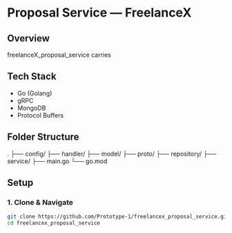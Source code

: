 
# Proposal Service — FreelanceX

## Overview
freelanceX_proposal_service carries 

## Tech Stack
- Go (Golang)
- gRPC
- MongoDB
- Protocol Buffers

## Folder Structure

.
├── config/
├── handler/
├── model/
├── proto/
├── repository/
├── service/
├── main.go
└── go.mod


## Setup

### 1. Clone & Navigate
```bash
git clone https://github.com/Prototype-1/freelancex_proposal_service.git
cd freelancex_proposal_service

